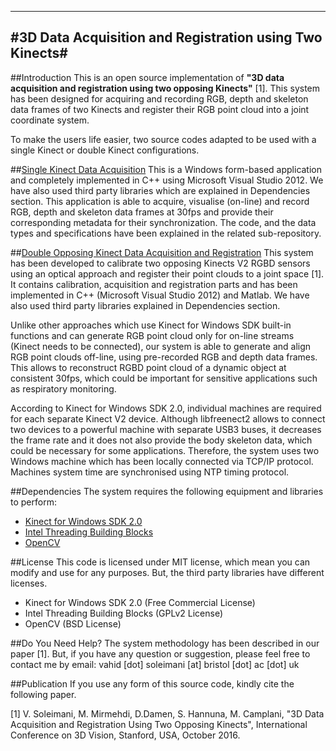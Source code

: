 -----------------------------------------------------------------
#3D Data Acquisition and Registration using Two Kinects#
-----------------------------------------------------------------

##Introduction
This is an open source implementation of **"3D data acquisition and registration using two opposing Kinects"** [1]. This system has been designed for acquiring and recording RGB, depth and skeleton data frames of two Kinects and register their RGB point cloud into a joint coordinate system.

To make the users life easier, two source codes adapted to be used with a single Kinect or double Kinect configurations.

##[Single Kinect Data Acquisition](https://github.com/BristolVisualPFT/3D_Data_Acquisition_Registration_Using_Kinects/tree/master/Single_Kinect)
This is a Windows form-based application and completely implemented in C++ using Microsoft Visual Studio 2012. We have also used third party libraries which are explained in Dependencies section. This application is able to acquire, visualise (on-line) and record RGB, depth and skeleton data frames at 30fps and provide their corresponding metadata for their synchronization. The code, and the data types and specifications have been explained in the related sub-repository.


##[Double Opposing Kinect Data Acquisition and Registration](https://github.com/BristolVisualPFT/3D_Data_Acquisition_Registration_Using_Kinects/tree/master/Double_opposing_Kinects)
This system has been developed to calibrate two opposing Kinects V2 RGBD sensors using an optical approach and register their point clouds to a joint space [1]. It contains calibration, acquisition and registration parts and has been implemented in C++ (Microsoft Visual Studio 2012) and Matlab. We have also used third party libraries explained in Dependencies section.

Unlike other approaches which use  Kinect for Windows SDK built-in functions and can generate RGB point cloud only for on-line streams (Kinect needs to be connected), our system is able to generate and align RGB point clouds off-line, using pre-recorded RGB and depth data frames. This allows to reconstruct RGBD point cloud of a dynamic object at consistent 30fps, which could be important for sensitive applications such as respiratory monitoring.

According to Kinect for Windows SDK 2.0, individual machines are required for each separate Kinect V2 device. 
Although libfreenect2 allows to connect two devices to a powerful machine with separate USB3 buses, it decreases the frame rate and it does not also provide the body skeleton data, which could be necessary for some applications. Therefore, the system uses two Windows machine which has been locally connected via TCP/IP protocol. Machines system time are synchronised using NTP timing protocol.

##Dependencies
The system requires the following equipment and libraries to perform:
+ [Kinect for Windows SDK 2.0](https://www.microsoft.com/en-gb/download/details.aspx?id=44561)
+ [Intel Threading Building Blocks](https://www.threadingbuildingblocks.org/software-release/tbb4320140724oss)
+ [OpenCV](https://github.com/opencv/opencv)

##License
This code is licensed under MIT license, which mean you can modify and use for any purposes. But, the third party libraries have different licenses.
+ Kinect for Windows SDK 2.0 (Free Commercial License)
+ Intel Threading Building Blocks (GPLv2 License)
+ OpenCV (BSD License)


##Do You Need Help?
The system methodology has been described in our paper [1]. But, if you have any question or suggestion, please feel free to contact me by email: vahid [dot] soleimani [at] bristol [dot] ac [dot] uk


##Publication
If you use any form of this source code, kindly cite the following paper.

[1] V. Soleimani, M. Mirmehdi, D.Damen, S. Hannuna, M. Camplani, "3D Data Acquisition and Registration Using Two Opposing Kinects", International Conference on 3D Vision, Stanford, USA, October 2016.
